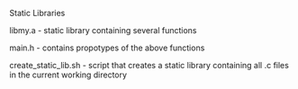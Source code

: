 Static Libraries

libmy.a - static library containing several functions

main.h - contains propotypes of the above functions

create_static_lib.sh - script that creates a static library containing all .c files in the current working directory
